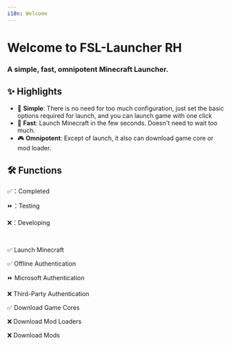 ```yaml
---
i18n: Welcome
---
```


# Welcome to FSL-Launcher RH

### A simple, fast, omnipotent Minecraft Launcher.

## ✨ Highlights

- 🧀 **Simple**: There is no need for too much configuration, just set the basic options required for launch, and you can launch game with one click
- 🚀 **Fast**: Launch Minecraft in the few seconds. Doesn't need to wait too much.
- 🎮 **Omnipotent**: Except of launch, it also can download game core or mod loader.

## 🛠️ Functions

✅：Completed

⏩：Testing

❌：Developing

<br>

✅ Launch Minecraft

✅ Offline Authentication

⏩ Microsoft Authentication

❌ Third-Party Authentication

✅ Download Game Cores

❌ Download Mod Loaders

❌ Download Mods
